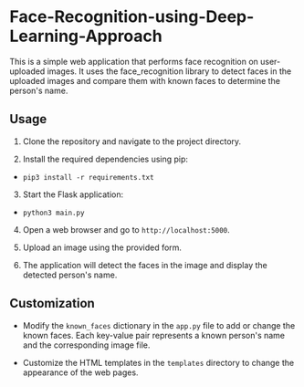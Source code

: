 # Face-Recognition-using-Deep-Learning-Approach

This is a simple web application that performs face recognition on user-uploaded images. It uses the face_recognition library to detect faces in the uploaded images and compare them with known faces to determine the person's name.

## Usage

1. Clone the repository and navigate to the project directory.

2. Install the required dependencies using pip:
- `pip3 install -r requirements.txt`

3. Start the Flask application:
- `python3 main.py`

4. Open a web browser and go to `http://localhost:5000`.

5. Upload an image using the provided form.

6. The application will detect the faces in the image and display the detected person's name.

## Customization

- Modify the `known_faces` dictionary in the `app.py` file to add or change the known faces. Each key-value pair represents a known person's name and the corresponding image file.

- Customize the HTML templates in the `templates` directory to change the appearance of the web pages.


